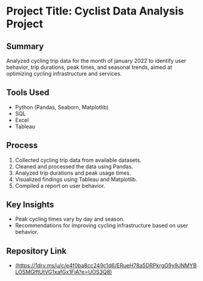 # Project Title: Cyclist Data Analysis Project

## Summary
Analyzed cycling trip data for the month of  january 2022 to identify user behavior, trip durations, peak times, and seasonal trends, aimed at optimizing cycling infrastructure and services.

## Tools Used
- Python (Pandas, Seaborn, Matplotlib)
- SQL
- Excel
- Tableau

## Process
1. Collected cycling trip data from available datasets.
2. Cleaned and processed the data using Pandas.
3. Analyzed trip durations and peak usage times.
4. Visualized findings using Tableau and Matplotlib.
5. Compiled a report on user behavior.

## Key Insights
- Peak cycling times vary by day and season.
- Recommendations for improving cycling infrastructure based on user behavior.

## Repository Link
- [(https://1drv.ms/u/c/e4f0ba8cc249c1d6/ERueH78a5DRPkrgG9y9JNMYBLOSMGlftUtVG1xafGx1FiA?e=UOS3Q8)](#)
